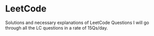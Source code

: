 # LeetCode
Solutions and necessary explanations of LeetCode Questions
I will go through all the LC questions in a rate of 15Qs/day.
